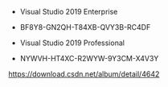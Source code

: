 * Visual Studio 2019 Enterprise
* BF8Y8-GN2QH-T84XB-QVY3B-RC4DF

* Visual Studio 2019 Professional
* NYWVH-HT4XC-R2WYW-9Y3CM-X4V3Y

https://download.csdn.net/album/detail/4642
 
